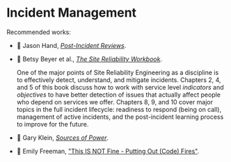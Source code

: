 # Incident Management

Recommended works:

* :green_book:
  Jason Hand,
  [_Post-Incident Reviews_](../bibliography/books.md/#hand-2017).

* :green_book:
  Betsy Beyer et al.,
  [_The Site Reliability Workbook_](../bibliogrpahy/books.md/#beyer-murphy-rensin-kawahara-thorne-2018).

  One of the major points of Site Reliability Engineering as a discipline is
  to effectively detect, understand, and mitigate incidents.
  Chapters 2, 4, and 5 of this book discuss how to work with service level
  _indicators_ and _objectives_ to have better detection of issues that
  actually affect people who depend on services we offer.
  Chapters 8, 9, and 10 cover major topics in the full incident lifecycle:
  readiness to respond (being on call), management of active incidents,
  and the post-incident learning process to improve for the future.

* :green_book:
  Gary Klein,
  [_Sources of Power_](../bibliography/books.md/#klein-1998).

* :movie_camera:
  Emily Freeman,
  ["This IS NOT Fine - Putting Out (Code) Fires"](../bibliography/conference_talks.md/#freeman-2018).

